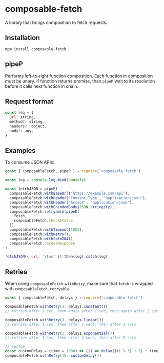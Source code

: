 # composable-fetch

A library that brings composition to fetch requests.

## Installation

```
npm install composable-fetch
```

## pipeP

Performs left-to-right function composition. Each function in composition must be unary. If function returns promise, than `pipeP` wait to its resolution before it calls next function in chain.

## Request format

```js
const req = {
  url: string,
  method?: string,
  headers?: object,
  body?: any,
}
```

## Examples

To consume JSON APIs:

```js
const { composableFetch, pipeP } = require('composable-fetch')

const log = console.log.bind(console)

const fetchJSON = pipeP(
  composableFetch.withBaseUrl('https://example.com/api'),
  composableFetch.withHeader('Content-Type', 'application/json'),
  composableFetch.withHeader('Accept', 'application/json'),
  composableFetch.withEncodedBody(JSON.stringify),
  composableFetch.retryable(pipeK(
    fetch,
    composableFetch.checkStatus
  )),
  composableFetch.withTimeout(1000),
  composableFetch.withRetry(),
  composableFetch.withSafe204(),
  composableFetch.decodeResponse
)

fetchJSON({ url: '/foo' }).then(log).catch(log)
```

## Retries

When using `composableFetch.withRetry`, make sure that `fetch` is wrapped with `composableFetch.retryable`.

```js
const { composableFetch, delays } = require('composable-fetch')

composableFetch.withRetry(3, delays.constant())
// retries after 1 sec, then again after 1 sec, then again after 1 sec

composableFetch.withRetry(3, delays.linear())
// retries after 1 sec, then after 2 secs, then after 3 secs

composableFetch.withRetry(3, delays.exponential())
// retries after 1 sec, then after 4 secs, then after 9 secs

// custom
const customDelay = (time = 1000) => (i) => delay(((i % 3) + 1) * time),
composableFetch.withRetry(15, customDelay())
```
